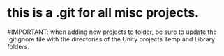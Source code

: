 # this is a .git for all misc projects.

#IMPORTANT: when adding new projects to folder, be sure to update the .gitignore file with the directories of the Unity projects Temp and Library folders.
